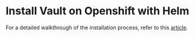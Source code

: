 # **Install Vault on Openshift with Helm** 

For a detailed walkthrough of the installation process, refer to this [article](../installation/Openshift/README.md).